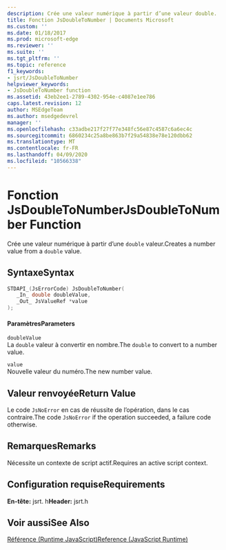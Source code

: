 ```yaml
---
description: Crée une valeur numérique à partir d’une valeur double.
title: Fonction JsDoubleToNumber | Documents Microsoft
ms.custom: ''
ms.date: 01/18/2017
ms.prod: microsoft-edge
ms.reviewer: ''
ms.suite: ''
ms.tgt_pltfrm: ''
ms.topic: reference
f1_keywords:
- jsrt/JsDoubleToNumber
helpviewer_keywords:
- JsDoubleToNumber function
ms.assetid: 43eb2ee1-2789-4302-954e-c4087e1ee786
caps.latest.revision: 12
author: MSEdgeTeam
ms.author: msedgedevrel
manager: ''
ms.openlocfilehash: c33adbe217f27f77e348fc56e87c4587c6a6ec4c
ms.sourcegitcommit: 6860234c25a8be863b7f29a54838e78e120dbb62
ms.translationtype: MT
ms.contentlocale: fr-FR
ms.lasthandoff: 04/09/2020
ms.locfileid: "10566338"
---
```

# <span data-ttu-id="a4a51-103">Fonction JsDoubleToNumber</span><span class="sxs-lookup"><span data-stu-id="a4a51-103">JsDoubleToNumber Function</span></span>
<span data-ttu-id="a4a51-104">Crée une valeur numérique à partir d’une `double` valeur.</span><span class="sxs-lookup"><span data-stu-id="a4a51-104">Creates a number value from a `double` value.</span></span>  
  
## <span data-ttu-id="a4a51-105">Syntaxe</span><span class="sxs-lookup"><span data-stu-id="a4a51-105">Syntax</span></span>  
  
```cpp  
STDAPI_(JsErrorCode) JsDoubleToNumber(  
   _In_ double doubleValue,  
   _Out_ JsValueRef *value  
);  
```  
  
#### <span data-ttu-id="a4a51-106">Paramètres</span><span class="sxs-lookup"><span data-stu-id="a4a51-106">Parameters</span></span>  
 `doubleValue`  
 <span data-ttu-id="a4a51-107">La `double` valeur à convertir en nombre.</span><span class="sxs-lookup"><span data-stu-id="a4a51-107">The `double` to convert to a number value.</span></span>  
  
 `value`  
 <span data-ttu-id="a4a51-108">Nouvelle valeur du numéro.</span><span class="sxs-lookup"><span data-stu-id="a4a51-108">The new number value.</span></span>  
  
## <span data-ttu-id="a4a51-109">Valeur renvoyée</span><span class="sxs-lookup"><span data-stu-id="a4a51-109">Return Value</span></span>  
 <span data-ttu-id="a4a51-110">Le code `JsNoError` en cas de réussite de l’opération, dans le cas contraire.</span><span class="sxs-lookup"><span data-stu-id="a4a51-110">The code `JsNoError` if the operation succeeded, a failure code otherwise.</span></span>  
  
## <span data-ttu-id="a4a51-111">Remarques</span><span class="sxs-lookup"><span data-stu-id="a4a51-111">Remarks</span></span>  
 <span data-ttu-id="a4a51-112">Nécessite un contexte de script actif.</span><span class="sxs-lookup"><span data-stu-id="a4a51-112">Requires an active script context.</span></span>  
  
## <span data-ttu-id="a4a51-113">Configuration requise</span><span class="sxs-lookup"><span data-stu-id="a4a51-113">Requirements</span></span>  
 <span data-ttu-id="a4a51-114">**En-tête:** jsrt. h</span><span class="sxs-lookup"><span data-stu-id="a4a51-114">**Header:** jsrt.h</span></span>  
  
## <span data-ttu-id="a4a51-115">Voir aussi</span><span class="sxs-lookup"><span data-stu-id="a4a51-115">See Also</span></span>  
 [<span data-ttu-id="a4a51-116">Référence (Runtime JavaScript)</span><span class="sxs-lookup"><span data-stu-id="a4a51-116">Reference (JavaScript Runtime)</span></span>](../chakra-hosting/reference-javascript-runtime.md)
